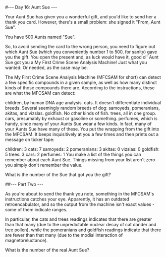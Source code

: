 #--- Day 16: Aunt Sue ---

Your Aunt Sue has given you a wonderful gift, and you'd like to send her a thank you card. However, there's a small problem: she signed it "From, Aunt Sue".

You have 500 Aunts named "Sue".

So, to avoid sending the card to the wrong person, you need to figure out which Aunt Sue (which you conveniently number 1 to 500, for sanity) gave you the gift. You open the present and, as luck would have it, good ol' Aunt Sue got you a My First Crime Scene Analysis Machine! Just what you wanted. Or needed, as the case may be.

The My First Crime Scene Analysis Machine (MFCSAM for short) can detect a few specific compounds in a given sample, as well as how many distinct kinds of those compounds there are. According to the instructions, these are what the MFCSAM can detect:

children, by human DNA age analysis.
cats. It doesn't differentiate individual breeds.
Several seemingly random breeds of dog: samoyeds, pomeranians, akitas, and vizslas.
goldfish. No other kinds of fish.
trees, all in one group.
cars, presumably by exhaust or gasoline or something.
perfumes, which is handy, since many of your Aunts Sue wear a few kinds.
In fact, many of your Aunts Sue have many of these. You put the wrapping from the gift into the MFCSAM. It beeps inquisitively at you a few times and then prints out a message on ticker tape:

children: 3
cats: 7
samoyeds: 2
pomeranians: 3
akitas: 0
vizslas: 0
goldfish: 5
trees: 3
cars: 2
perfumes: 1
You make a list of the things you can remember about each Aunt Sue. Things missing from your list aren't zero - you simply don't remember the value.

What is the number of the Sue that got you the gift?

##--- Part Two ---

As you're about to send the thank you note, something in the MFCSAM's instructions catches your eye. Apparently, it has an outdated retroencabulator, and so the output from the machine isn't exact values - some of them indicate ranges.

In particular, the cats and trees readings indicates that there are greater than that many (due to the unpredictable nuclear decay of cat dander and tree pollen), while the pomeranians and goldfish readings indicate that there are fewer than that many (due to the modial interaction of magnetoreluctance).

What is the number of the real Aunt Sue?
